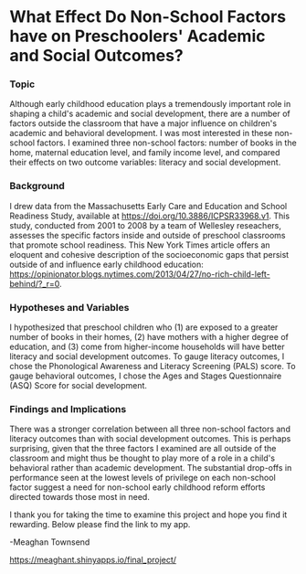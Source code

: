 # What Effect Do Non-School Factors have on Preschoolers' Academic and Social Outcomes?

### Topic

Although early childhood education plays a tremendously important role in shaping a child's academic and social development, there are a number of factors outside the classroom that have a major influence on children's academic and behavioral development. I was most interested in these non-school factors. I examined three non-school factors: number of books in the home, maternal education level, and family income level, and compared their effects on two outcome variables: literacy and social development. 

### Background

I drew data from the Massachusetts Early Care and Education and School Readiness Study, available at https://doi.org/10.3886/ICPSR33968.v1. This study, conducted from 2001 to 2008 by a team of Wellesley reseachers, assesses the specific factors inside and outside of preschool classrooms that promote school readiness. This New York Times article offers an eloquent and cohesive description of the socioeconomic gaps that persist outside of and influence early childhood education: https://opinionator.blogs.nytimes.com/2013/04/27/no-rich-child-left-behind/?_r=0.

### Hypotheses and Variables

I hypothesized that preschool children who (1) are exposed to a greater number of books in their homes, (2) have mothers with a higher degree of education, and (3) come from higher-income households will have better literacy and social development outcomes. To gauge literacy outcomes, I chose the Phonological Awareness and Literacy Screening (PALS) score. To gauge behavioral outcomes, I chose the Ages and Stages Questionnaire (ASQ) Score for social development. 

### Findings and Implications

There was a stronger correlation between all three non-school factors and literacy outcomes than with social development outcomes. This is perhaps surprising, given that the three factors I examined are all outside of the classroom and might thus be thought to play more of a role in a child's behavioral rather than academic development. The substantial drop-offs in performance seen at the lowest levels of privilege on each non-school factor suggest a need for non-school early childhood reform efforts directed towards those most in need. 

I thank you for taking the time to examine this project and hope you find it rewarding. Below please find the link to my app.

-Meaghan Townsend

https://meaghant.shinyapps.io/final_project/

